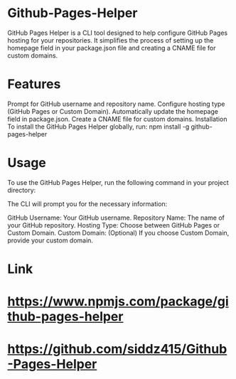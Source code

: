 # Github-Pages-Helper
GitHub Pages Helper is a CLI tool designed to help configure GitHub Pages hosting for your repositories. It simplifies the process of setting up the homepage field in your package.json file and creating a CNAME file for custom domains.

# Features
Prompt for GitHub username and repository name.
Configure hosting type (GitHub Pages or Custom Domain).
Automatically update the homepage field in package.json.
Create a CNAME file for custom domains.
Installation
To install the GitHub Pages Helper globally, run: npm install -g github-pages-helper

# Usage
To use the GitHub Pages Helper, run the following command in your project directory:

The CLI will prompt you for the necessary information:

GitHub Username: Your GitHub username.
Repository Name: The name of your GitHub repository.
Hosting Type: Choose between GitHub Pages or Custom Domain.
Custom Domain: (Optional) If you choose Custom Domain, provide your custom domain.

# Link
# https://www.npmjs.com/package/github-pages-helper
# https://github.com/siddz415/Github-Pages-Helper